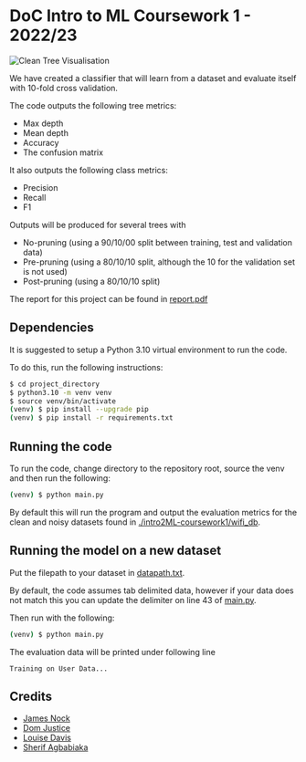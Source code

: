 # DoC Intro to ML Coursework 1 - 2022/23

![Clean Tree Visualisation](https://user-images.githubusercontent.com/1413854/199836040-3445f1ac-e499-40cd-9a67-37994a67dd28.png)

We have created a classifier that will learn from a dataset and evaluate itself with 10-fold cross validation.

The code outputs the following tree metrics:

- Max depth
- Mean depth
- Accuracy
- The confusion matrix

It also outputs the following class metrics:

- Precision
- Recall
- F1

Outputs will be produced for several trees with

- No-pruning (using a 90/10/00 split between training, test and validation data)
- Pre-pruning (using a 80/10/10 split, although the 10 for the validation set is not used)
- Post-pruning (using a 80/10/10 split)

The report for this project can be found in [report.pdf](report.pdf)

## Dependencies

It is suggested to setup a Python 3.10 virtual environment to run the code.

To do this, run the following instructions:

```bash
$ cd project_directory
$ python3.10 -m venv venv
$ source venv/bin/activate
(venv) $ pip install --upgrade pip
(venv) $ pip install -r requirements.txt
```

## Running the code

To run the code, change directory to the repository root, source the venv and then run the following:

```bash
(venv) $ python main.py
```

By default this will run the program and output the evaluation metrics for the clean and noisy datasets found in [./intro2ML-coursework1/wifi_db](./intro2ML-coursework1/wifi_db).

## Running the model on a new dataset

Put the filepath to your dataset in [datapath.txt](datapath.txt).

By default, the code assumes tab delimited data, however if your data does not match this you can update the delimiter on line 43 of [main.py](main.py).

Then run with the following:

```bash
(venv) $ python main.py
```

The evaluation data will be printed under following line

```
Training on User Data...
```

## Credits

- [James Nock](https://github.com/Jpnock)
- [Dom Justice](https://github.com/DomJustice)
- [Louise Davis](https://github.com/ljd20)
- [Sherif Agbabiaka](https://github.com/sheriff4000)
